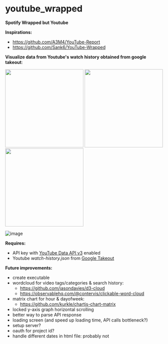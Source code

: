 # youtube_wrapped
**Spotify Wrapped but Youtube**


**Inspirations:** 
- https://github.com/A3M4/YouTube-Report
- https://github.com/Sank6/YouTube-Wrapped


**Visualize data from Youtube's watch history obtained from google takeout**:
<p float="left"> 
  <img src="https://user-images.githubusercontent.com/103323204/179576059-17056750-4760-486d-82d2-671027d1020b.png" width="250" />          
  <img src="https://user-images.githubusercontent.com/103323204/179576085-51df49d1-0f5a-4408-940f-9c0468224d1e.png" width="250" />        
  <img src="https://user-images.githubusercontent.com/103323204/179576107-a87c5270-efcd-40fb-adb7-5230da042b06.png" width="250" />       
</p>

![image](https://user-images.githubusercontent.com/103323204/179576215-5a5faded-cc40-4a08-a345-51758bcfe9c2.png)



**Requires:**
- API key with [YouTube Data API v3](https://console.cloud.google.com/marketplace/product/google/youtube.googleapis.com?q=search&referrer=search&project=youtube-347807) enabled
- Youtube *watch-history.json* from [Google Takeout](https://takeout.google.com/settings/takeout)


**Future improvements:**
- create executable 
- wordcloud for video tags/categories & search history:
  - https://github.com/jasondavies/d3-cloud
  - https://observablehq.com/@contervis/clickable-word-cloud
- matrix chart for hour & dayofweek:
  - https://github.com/kurkle/chartjs-chart-matrix
- locked y-axis graph horizontal scrolling
- better way to parse API response 
- loading screen (and speed up loading time, API calls bottleneck?)
- setup server?
- oauth for project id?
- handle different dates in html file: probably not
